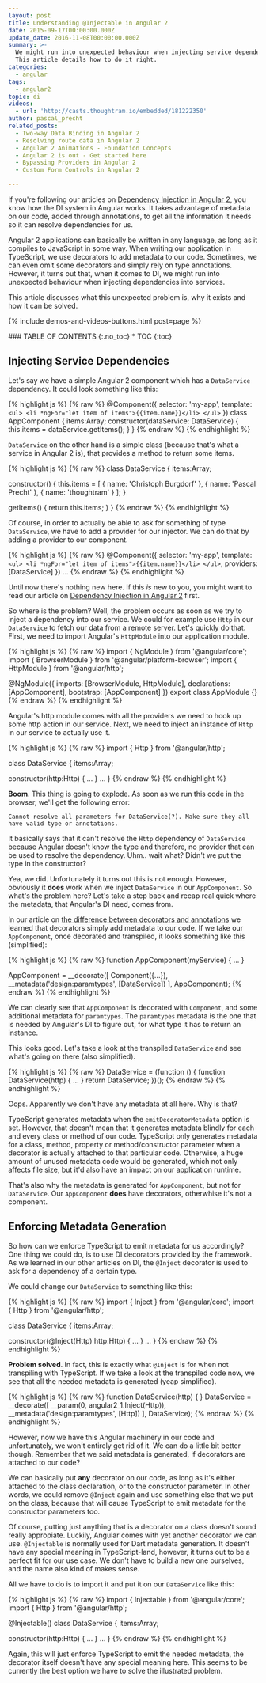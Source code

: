 ```yaml
---
layout: post
title: Understanding @Injectable in Angular 2
date: 2015-09-17T00:00:00.000Z
update_date: 2016-11-08T00:00:00.000Z
summary: >-
  We might run into unexpected behaviour when injecting service dependencies.
  This article details how to do it right.
categories:
  - angular
tags:
  - angular2
topic: di
videos:
  - url: 'http://casts.thoughtram.io/embedded/181222350'
author: pascal_precht
related_posts:
  - Two-way Data Binding in Angular 2
  - Resolving route data in Angular 2
  - Angular 2 Animations - Foundation Concepts
  - Angular 2 is out - Get started here
  - Bypassing Providers in Angular 2
  - Custom Form Controls in Angular 2

---
```


If you're following our articles on [Dependency Injection in Angular 2](/angular/2015/05/18/dependency-injection-in-angular-2.html), you know how the DI system in Angular works. It takes advantage of metadata on our code, added through annotations, to get all the information it needs so it can resolve dependencies for us.

Angular 2 applications can basically be written in any language, as long as it compiles to JavaScript in some way. When writing our application in TypeScript, we use decorators to add metadata to our code. Sometimes, we can even omit some decorators and simply rely on type annotations. However, it turns out that, when it comes to DI, we might run into unexpected behaviour when injecting dependencies into services.

This article discusses what this unexpected problem is, why it exists and how it can be solved.

{% include demos-and-videos-buttons.html post=page %}

<div class="thtrm-toc" markdown="1">
### TABLE OF CONTENTS
{:.no_toc}
* TOC
{:toc}
</div>

## Injecting Service Dependencies

Let's say we have a simple Angular 2 component which has a `DataService` dependency. It could look something like this:

{% highlight js %}
{% raw %}
@Component({
  selector: 'my-app',
  template: `
    <ul>
      <li *ngFor="let item of items">{{item.name}}</li>
    </ul>
  `
})
class AppComponent {
  items:Array<any>;
  constructor(dataService: DataService) {
    this.items = dataService.getItems();
  }
}
{% endraw %}
{% endhighlight %}

`DataService` on the other hand is a simple class (because that's what a service in Angular 2 is), that provides a method to return some items.

{% highlight js %}
{% raw %}
class DataService {
  items:Array<any>;

  constructor() {
    this.items = [
      { name: 'Christoph Burgdorf' },
      { name: 'Pascal Precht' },
      { name: 'thoughtram' }
    ];
  }

  getItems() {
    return this.items;
  }
}
{% endraw %}
{% endhighlight %}

Of course, in order to actually be able to ask for something of type `DataService`, we have to add a provider for our injector. We can do that by adding a provider to  our component.

{% highlight js %}
{% raw %}
@Component({
  selector: 'my-app',
  template: `
    <ul>
      <li *ngFor="let item of items">{{item.name}}</li>
    </ul>
  `,
  providers: [DataService]
})
...
{% endraw %}
{% endhighlight %}

Until now there's nothing new here. If this *is* new to you, you might want to read our article on [Dependency Injection in Angular 2](/angular/2015/05/18/dependency-injection-in-angular-2.html) first.

So where is the problem? Well, the problem occurs as soon as we try to inject a dependency into our service. We could for example use `Http` in our `DataService` to fetch our data from a remote server. Let's quickly do that. First, we need  to import Angular's `HttpModule` into our application module.

{% highlight js %}
{% raw %}
import { NgModule } from '@angular/core';
import { BrowserModule } from '@angular/platform-browser';
import { HttpModule } from '@angular/http';

@NgModule({
  imports: [BrowserModule, HttpModule],
  declarations: [AppComponent],
  bootstrap: [AppComponent]
})
export class AppModule {}
{% endraw %}
{% endhighlight %}

Angular's http module comes with all the providers we need to hook up some http action in our service. Next, we need to inject an instance of `Http` in our service to actually use it.

{% highlight js %}
{% raw %}
import { Http } from '@angular/http';

class DataService {
  items:Array<any>;

  constructor(http:Http) {
    ...
  }
  ...
}
{% endraw %}
{% endhighlight %}

**Boom**. This thing is going to explode. As soon as we run this code in the browser, we'll get the following error:

```
Cannot resolve all parameters for DataService(?). Make sure they all have valid type or annotations.
```

It basically says that it can't resolve the `Http` dependency of `DataService` because Angular doesn't know the type and therefore, no provider that can be used to resolve the dependency. Uhm.. wait what? Didn't we put the type in the constructor?

Yea, we did. Unfortunately it turns out this is not enough. However, obviously it **does** work when we inject `DataService` in our `AppComponent`. So what's the problem here? Let's take a step back and recap real quick where the metadata, that Angular's DI need, comes from.

In our article on [the difference between decorators and annotations](/angular/2015/05/03/the-difference-between-annotations-and-decorators.html) we learned that decorators simply add metadata to our code. If we take our `AppComponent`, once decorated and transpiled, it looks something like this (simplified):

{% highlight js %}
{% raw %}
function AppComponent(myService) {
  ...
}

AppComponent = __decorate([
  Component({...}),
  __metadata('design:paramtypes', [DataService])
], AppComponent);
{% endraw %}
{% endhighlight %}

We can clearly see that `AppComponent` is decorated with `Component`, and some additional metadata for `paramtypes`. The `paramtypes` metadata is the one that is needed by Angular's DI to figure out, for what type it has to return an instance.

This looks good. Let's take a look at the transpiled `DataService` and see what's going on there (also simplified).

{% highlight js %}
{% raw %}
DataService = (function () {
  function DataService(http) {
    ...
  }
  return DataService;
})();
{% endraw %}
{% endhighlight %}

Oops. Apparently we don't have any metadata at all here. Why is that?

TypeScript generates metadata when the `emitDecoratorMetadata` option is set. However, that doesn't mean that it generates metadata blindly for each and every class or method of our code. TypeScript only generates metadata for a class, method, property or method/constructor parameter when a decorator is actually attached to that particular code. Otherwise, a huge amount of unused metadata code would be generated, which not only affects file size, but it'd also have an impact on our application runtime.

That's also why the metadata is generated for `AppComponent`, but not for `DataService`. Our `AppComponent` **does** have decorators, otherwhise it's not a component.

## Enforcing Metadata Generation

So how can we enforce TypeScript to emit metadata for us accordingly? One thing we could do, is to use DI decorators provided by the framework. As we learned in our other articles on DI, the `@Inject` decorator is used to ask for a dependency of a certain type. 

We could change our `DataService` to something like this:

{% highlight js %}
{% raw %}
import { Inject } from '@angular/core';
import { Http } from '@angular/http';

class DataService {
  items:Array<any>;

  constructor(@Inject(Http) http:Http) {
    ...
  }
  ...
}
{% endraw %}
{% endhighlight %}

**Problem solved**. In fact, this is exactly what `@Inject` is for when not transpiling with TypeScript. If we take a look at the transpiled code now, we see that all the needed metadata is generated (yeap simplified).

{% highlight js %}
{% raw %}
function DataService(http) {
}
DataService = __decorate([
  __param(0, angular2_1.Inject(Http)), 
  __metadata('design:paramtypes', [Http])
], DataService);
{% endraw %}
{% endhighlight %}

However, now we have this Angular machinery in our code and unfortunately, we won't entirely get rid of it. We can do a little bit better though. Remember that we said metadata is generated, if decorators are attached to our code?

We can basically put **any** decorator on our code, as long as it's either attached to the class declaration, or to the constructor parameter. In other words, we could remove `@Inject` again and use something else that we put on the class, because that will cause TypeScript to emit metadata for the constructor parameters too.

Of course, putting just anything that is a decorator on a class doesn't sound really appropiate. Luckily, Angular comes with yet another decorator we can use. `@Injectable` is normally used for Dart metadata generation. It doesn't have any special meaning in TypeScript-land, however, it turns out to be a perfect fit for our use case. We don't have to build a new one ourselves, and the name also kind of makes sense.

All we have to do is to import it and put it on our `DataService` like this:

{% highlight js %}
{% raw %}
import { Injectable } from '@angular/core';
import { Http } from '@angular/http';

@Injectable()
class DataService {
  items:Array<any>;

  constructor(http:Http) {
    ...
  }
  ...
}
{% endraw %}
{% endhighlight %}

Again, this will just enforce TypeScript to emit the needed metadata, the decorator itself doesn't have any special meaning here. This seems to be currently the best option we have to solve the illustrated problem.
